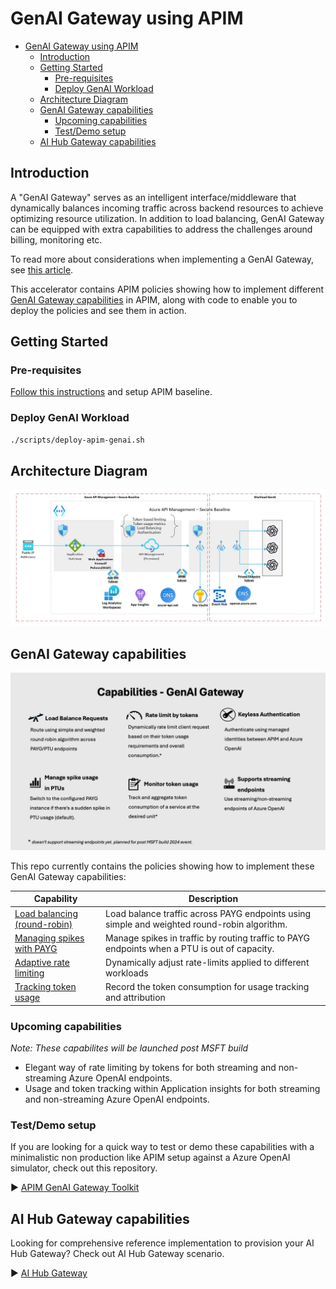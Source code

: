 # GenAI Gateway using APIM

- [GenAI Gateway using APIM](#genai-gateway-using-apim)
  - [Introduction](#introduction)
  - [Getting Started](#getting-started)
    - [Pre-requisites](#pre-requisites)
    - [Deploy GenAI Workload](#deploy-genai-workload)
  - [Architecture Diagram](#architecture-diagram)
  - [GenAI Gateway capabilities](#genai-gateway-capabilities)
    - [Upcoming capabilities](#upcoming-capabilities)
    - [Test/Demo setup](#testdemo-setup)
  - [AI Hub Gateway capabilities](#ai-hub-gateway-capabilities)

## Introduction

A "GenAI Gateway" serves as an intelligent interface/middleware that dynamically balances incoming traffic across backend resources to achieve optimizing resource utilization. In addition to load balancing, GenAI Gateway can be equipped with extra capabilities to address the challenges around billing, monitoring etc.

To read more about considerations when implementing a GenAI Gateway, see [this article](https://learn.microsoft.com/ai/playbook/technology-guidance/generative-ai/dev-starters/genai-gateway/).

This accelerator contains APIM policies showing how to implement different [GenAI Gateway capabilities](#gateway-capabilities) in APIM, along with code to enable you to deploy the policies and see them in action.

## Getting Started

### Pre-requisites

[Follow this instructions](./../scenarios/apim-baseline/readme.md) and setup APIM baseline.

### Deploy GenAI Workload

```bash
./scripts/deploy-apim-genai.sh
```

## Architecture Diagram

![Architectural diagram showing an Azure API Management deployment in a virtual network with AOAI as backend.](../../docs/images/apim-workload-ai.jpg)

## GenAI Gateway capabilities

![GenAI capabilities](../../docs/images/genai-capabilities.jpg)


This repo currently contains the policies showing how to implement these GenAI Gateway capabilities:

| Capability                                                                      | Description                                                             |
| ------------------------------------------------------------------------------- | ----------------------------------------------------------------------- |
| [Load balancing (round-robin)](./capabilities/load-balancing-round-robin/Readme.md) | Load balance traffic across PAYG endpoints using simple and weighted round-robin algorithm. |
| [Managing spikes with PAYG](./capabilities/manage-spikes-with-payg/README.md) | Manage spikes in traffic by routing traffic to PAYG endpoints when a PTU is out of capacity. |
| [Adaptive rate limiting](./capabilities/rate-limiting/README.md) | Dynamically adjust rate-limits applied to different workloads|
| [Tracking token usage](./capabilities/usage-tracking//README.md) | Record the token consumption for usage tracking and attribution|

### Upcoming capabilities

*Note: These capabilites will be launched post MSFT build*

- Elegant way of rate limiting by tokens for both streaming and non-streaming Azure OpenAI endpoints.
- Usage and token tracking within Application insights for both streaming and non-streaming Azure OpenAI endpoints.

### Test/Demo setup

If you are looking for a quick way to test or demo these capabilities with a minimalistic non production like APIM setup against a Azure OpenAI simulator, check out this repository.

:arrow_forward: [APIM GenAI Gateway Toolkit](https://github.com/Azure-Samples/apim-genai-gateway-toolkit)

## AI Hub Gateway capabilities

Looking for comprehensive reference implementation to provision your AI Hub Gateway? Check out AI Hub Gateway scenario.

:arrow_forward: [AI Hub Gateway](https://github.com/Azure-Samples/ai-hub-gateway-solution-accelerator)